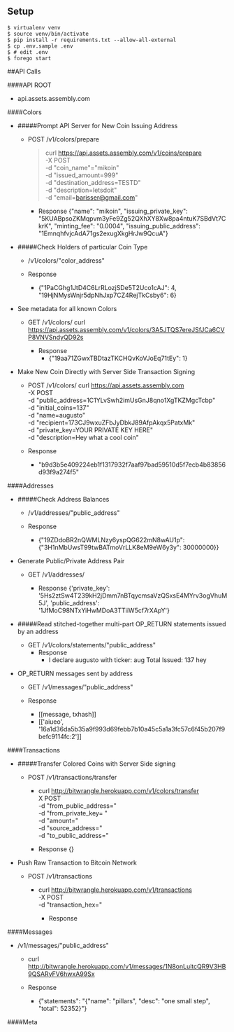 ## Setup

    $ virtualenv venv
    $ source venv/bin/activate
    $ pip install -r requirements.txt --allow-all-external
    $ cp .env.sample .env
    $ # edit .env
    $ forego start

##API Calls

####API ROOT
- api.assets.assembly.com

####Colors

- #####Prompt API Server for New Coin Issuing Address
  - POST /v1/colors/prepare
    >    curl https://api.assets.assembly.com/v1/coins/prepare \
    > -X POST \
    > -d "coin_name"="mikoin" \
    > -d "issued_amount=999" \
    > -d "destination_address=TESTD" \
    > -d "description=letsdoit" \
    > -d "email=barisser@gmail.com"

      - Response
        {"name": "mikoin", "issuing_private_key": "5KUABpsoZKMqpvm3yFe9Zg52QXhXY8Xw8pa4ntuK7SBdVt7CkrK", "minting_fee": "0.0004", "issuing_public_address": "1EmnqhfvjcAdA71gs2exugXkgHrJw9QcuA"}


- #####Check Holders of particular Coin Type
  - /v1/colors/"color_address"

  - Response
    - {"1PaCGhg1JtD4C6LrRLozjSDe5T2Uco1cAJ": 4, "19HjNMysWnjr5dpNhJxp7CZ4RejTkCsby6": 6}


- See metadata for all known Colors
  - GET /v1/colors/
      curl https://api.assets.assembly.com/v1/colors/3A5JTQS7ereJSfJCa6CVP8VNVSndyQD92s

    - Response
      - {"19aa71ZGwxTBDtazTKCHQvKoVJoEq71tEy": 1}


- Make New Coin Directly with Server Side Transaction Signing
  - POST /v1/colors/
      curl https://api.assets.assembly.com \
      -X POST \
      -d "public_address=1C1YLvSwh2imUsGnJ8qno1XgTKZMgcTcbp" \
      -d "initial_coins=137"  \
      -d "name=augusto"  \
      -d "recipient=173CJ9wxuZFbJyDbkJ89AfpAkqx5PatxMk" \
      -d "private_key=YOUR PRIVATE KEY HERE" \
      -d "description=Hey what a cool coin"

  - Response
    - "b9d3b5e409224eb1f1317932f7aaf97bad59510d5f7ecb4b83856d93f9a274f5"


####Addresses

- #####Check Address Balances
  - /v1/addresses/"public_address"

  - Response
    - {"19ZDdoBR2nQWMLNzy6yspQG622mN8wAU1p": {"3H1nMbUwsT99twBATmoVrLLK8eM9eW6y3y": 30000000}}


- Generate Public/Private Address Pair
  - GET /v1/addresses/

    - Response
      {'private_key': '5Hs2ztSw4T239kH2jDmm7nBTqycmsaVzQSxsE4MYrv3ogVhuM5J', 'public_address': '1JfMoC98NTxYiHwMDoA3TTiiW5cf7rXApY'}


- #####Read stitched-together multi-part OP_RETURN statements issued by an address
  - GET /v1/colors/statements/"public_address"
    - Response
        - I declare augusto with ticker: aug Total Issued: 137 hey


- OP_RETURN messages sent by address
  - GET /v1/messages/"public_address"

   - Response
      - [[message, txhash]]
      - [['aiueo', '16a1d36da5b35a9f993d69febb7b10a45c5a1a3fc57c6f45b207f9befc9114fc:2']]


####Transactions


- #####Transfer Colored Coins with Server Side signing
  - POST /v1/transactions/transfer
      - curl http://bitwrangle.herokuapp.com/v1/colors/transfer \
        X POST \
        -d "from_public_address=" \
        -d "from_private_key= "  \
        -d "amount=" \
        -d "source_address=" \
        -d "to_public_address="

      - Response
        {}

- Push Raw Transaction to Bitcoin Network
  - POST /v1/transactions
    - curl http://bitwrangle.herokuapp.com/v1/transactions \
     -X POST \
     -d "transaction_hex="

      - Response


####Messages

  - /v1/messages/"public_address"
    - curl http://bitwrangle.herokuapp.com/v1/messages/1N8onLuitcQR9V3HB9QSARyFV6hwxA99Sx

    - Response
        - {"statements": "{\"name\": \"pillars\", \"desc\": \"one small step\", \"total\": 52352}"}

####Meta
